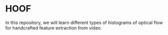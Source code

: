 # HOOF
In this repository, we will learn different types of histograms of optical flow for handcrafted feature extraction from video.
